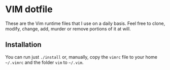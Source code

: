 # VIM dotfile

These are the Vim runtime files that I use on a daily basis.
Feel free to clone, modify, change, add, murder or remove portions
of it at will.

## Installation

You can run just `./install` or, manually, copy the `vimrc` file to your home `~/.vimrc` and the folder `vim` to `~/.vim`.
